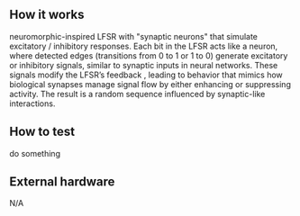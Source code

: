 <!---

This file is used to generate your project datasheet. Please fill in the information below and delete any unused
sections.

You can also include images in this folder and reference them in the markdown. Each image must be less than
512 kb in size, and the combined size of all images must be less than 1 MB.
-->

## How it works

neuromorphic-inspired LFSR with "synaptic neurons" that simulate excitatory / inhibitory responses. Each bit in the LFSR acts like a neuron, where detected edges (transitions from 0 to 1 or 1 to 0) generate excitatory or inhibitory signals, similar to synaptic inputs in neural networks. These signals modify the LFSR’s feedback , leading to behavior that mimics how biological synapses manage signal flow by either enhancing or suppressing activity. The result is a random sequence influenced by synaptic-like interactions.

## How to test

do something

## External hardware

N/A
